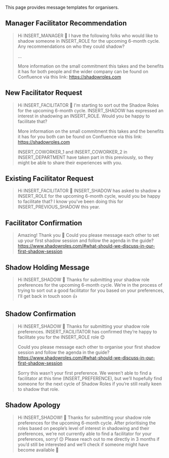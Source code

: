 This page provides message templates for organisers.

## Manager Facilitator Recommendation
> Hi INSERT_MANAGER 👋 I have the following folks who would like to shadow someone in INSERT_ROLE for the upcoming 6-month cycle. Any recommendations on who they could shadow?
> 
> …
> 
> More information on the small commitment this takes and the benefits it has for both people and the wider company can be found on Confluence via this link:
> https://shadowroles.com

## New Facilitator Request
> Hi INSERT_FACILITATOR 👋 I'm starting to sort out the Shadow Roles for the upcoming 6-month cycle. INSERT_SHADOW has expressed an interest in shadowing an INSERT_ROLE. Would you be happy to facilitate that?
> 
> More information on the small commitment this takes and the benefits it has for you both can be found on Confluence via this link:
> https://shadowroles.com
> 
> 
> INSERT_COWORKER_1 and INSERT_COWORKER_2 in INSERT_DEPARTMENT have taken part in this previously, so they might be able to share their experiences with you.

## Existing Facilitator Request
> Hi INSERT_FACILITATOR 👋 INSERT_SHADOW has asked to shadow a INSERT_ROLE for the upcoming 6-month cycle, would you be happy to facilitate that? I know you've been doing this for INSERT_PREVIOUS_SHADOW this year.

## Facilitator Confirmation
> Amazing! Thank you 🙏 Could you please message each other to set up your first shadow session and follow the agenda in the guide?
> https://www.shadowroles.com/#what-should-we-discuss-in-our-first-shadow-session

## Shadow Holding Message
> Hi INSERT_SHADOW 👋 Thanks for submitting your shadow role preferences for the upcoming 6-month cycle. We’re in the process of trying to sort out a good facilitator for you based on your preferences, I’ll get back in touch soon 👍

## Shadow Confirmation
> Hi INSERT_SHADOW 👋 Thanks for submitting your shadow role preferences. INSERT_FACILITATOR has confirmed they’re happy to facilitate you for the INSERT_ROLE role 😊
> 
> Could you please message each other to organise your first shadow session and follow the agenda in the guide?
> https://www.shadowroles.com/#what-should-we-discuss-in-our-first-shadow-session
> 
> Sorry this wasn’t your first preference. We weren’t able to find a facilitator at this time (INSERT_PREFERENCE), but we’ll hopefully find someone for the next cycle of Shadow Roles if you’re still really keen to shadow that role.

## Shadow Apology
> Hi INSERT_SHADOW! 👋 Thanks for submitting your shadow role preferences for the upcoming 6-month cycle. After prioritising the roles based on people’s level of interest in shadowing and their preferences, we’re not currently able to find a facilitator for your preferences, sorry! 😔 Please reach out to me directly in 3 months if you’d still be interested and we’ll check if someone might have become available 🤞
